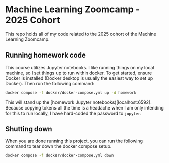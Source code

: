 # Machine Learning Zoomcamp - 2025 Cohort
This repo holds all of my code related to the 2025 cohort of the Machine Learning Zoomcamp.

## Running homework code
This course utilizes Jupyter notebooks.
I like running things on my local machine, so I set things up to run within docker.
To get started, ensure Docker is installed (Docker desktop is usually the easiest way to set up Docker).
Then run the following command:
```sh
docker compose -f docker/docker-compose.yml up -d homework
```
This will stand up the [homework Jupyter notebooks)[localhost:6592].
Because copying tokens all the time is a headache when I am only intending for this to run locally, I have hard-coded the password to `jupyter`.

## Shutting down
When you are done running this project, you can run the following command to tear down the docker compose setup.
```sh
docker compose -f docker/docker-compose.yml down
```
